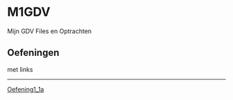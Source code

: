 # M1GDV

Mijn GDV Files en Optrachten

## Oefeningen

met links

---

[Oefening1_1a](https://github.com/Niklasikos/M1GDV/blob/main/Oefeningen_1_1%261_2/Oefeningen_1_1/Oefening1_1A_PrimitiveBuildingChallenge.md)
